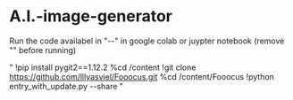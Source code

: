 # A.I.-image-generator

Run the code availabel in "--" in google colab or juypter notebook (remove "" before running)


"
!pip install pygit2==1.12.2
%cd /content
!git clone https://github.com/lllyasviel/Fooocus.git
%cd /content/Fooocus
!python entry_with_update.py --share
"
